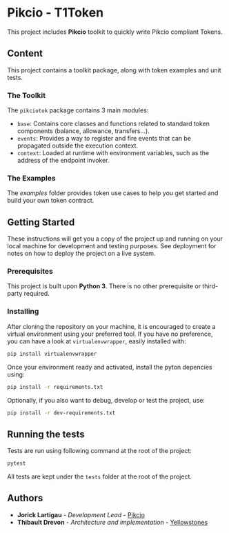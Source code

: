 # Pikcio - T1Token

This project includes **Pikcio** toolkit to quickly write Pikcio compliant 
Tokens.

## Content

This project contains a toolkit package, along with token examples and unit 
tests.

### The Toolkit

The `pikciotok` package contains 3 main modules:
- `base`: Contains core classes and functions related to standard token 
components (balance, allowance, transfers...).
- `events`: Provides a way to register and fire events that can be propagated 
outside the execution context.
- `context`: Loaded at runtime with environment variables, such as the address 
of the endpoint invoker.

### The Examples
The *examples* folder provides token use cases to help you get started and build 
your own token contract.

## Getting Started

These instructions will get you a copy of the project up and running on your 
local machine for development and testing purposes. 
See deployment for notes on how to deploy the project on a live system.

### Prerequisites

This project is built upon **Python 3**.
There is no other prerequisite or third-party required.


### Installing

After cloning the repository on your machine, it is encouraged to create a
virtual environment using your preferred tool. If you have no preference, you
can have a look at `virtualenvwrapper`, easily installed with:

```bash
pip install virtualenvwrapper
```

Once your environment ready and activated, install the pyton depencies using:

```bash
pip install -r requirements.txt
```

Optionally, if you also want to debug, develop or test the project, use:

```bash
pip install -r dev-requirements.txt
```

## Running the tests

Tests are run using following command at the root of the project:

```bash
pytest
```

All tests are kept under the `tests` folder at the root of the project.

## Authors

- **Jorick Lartigau** - *Development Lead* - [Pikcio](https://pikciochain.com)
- **Thibault Drevon** - *Architecture and implementation* - [Yellowstones](http://www.yellowstones.io)
